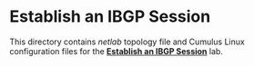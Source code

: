# Establish an IBGP Session

This directory contains *netlab* topology file and Cumulus Linux configuration files for the **[Establish an IBGP Session](https://ipspace.github.io/bgplab/ibgp/1-edge/)** lab.
